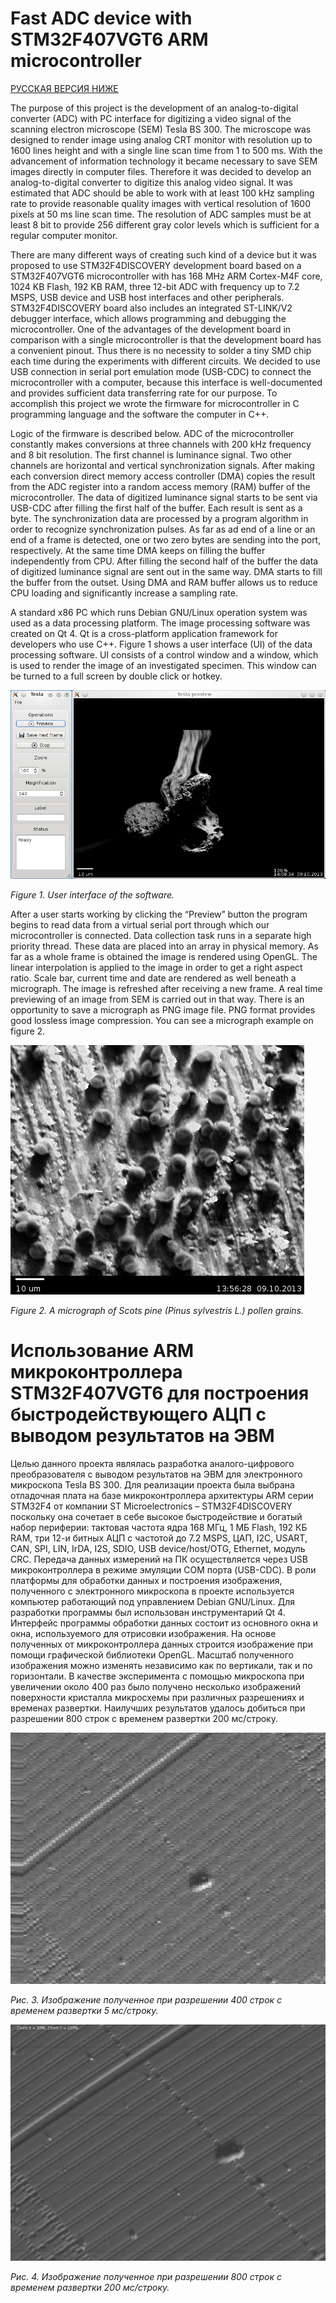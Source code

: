 # Fast ADC device with STM32F407VGT6 ARM microcontroller 
[РУССКАЯ ВЕРСИЯ НИЖЕ](https://github.com/Tyomix/university-Tesla#Использование-ARM-микроконтроллера-STM32F407VGT6-для-построения-быстродействующего-АЦП-с-выводом-результатов-на-ЭВМ)

The purpose of this project is the development of an analog-to-digital converter (ADC) with PC interface for digitizing a video signal of the scanning electron microscope (SEM) Tesla BS 300.  The microscope was designed to render image using analog CRT monitor with resolution up to 1600 lines height and with a single line scan time from 1 to 500 ms. With the advancement of information technology it became necessary to save SEM images directly in computer files. Therefore it was decided to develop an analog-to-digital converter to digitize this analog video signal. It was estimated that ADC should be able to work with at least 100 kHz sampling rate to provide reasonable quality images with vertical resolution of 1600 pixels at 50 ms line scan time. The resolution of ADC samples must be at least 8 bit to provide 256 different gray color levels which is sufficient for a regular computer monitor.

There are many different ways of creating such kind of a device but it was proposed to use STM32F4DISCOVERY development board based on a STM32F407VGT6 microcontroller with has 168 MHz ARM Cortex-M4F core, 1024 KB Flash, 192 KB RAM, three 12-bit ADC with frequency up to 7.2 MSPS, USB device and USB host interfaces and other peripherals. STM32F4DISCOVERY board also includes an integrated ST-LINK/V2 debugger interface, which allows programming and debugging the microcontroller. One of the advantages of the development board in comparison with a single microcontroller is that the development board has a convenient pinout. Thus there is no necessity to solder a tiny SMD chip each time during the experiments with different circuits. We decided to use USB connection in serial port emulation mode (USB-CDC) to connect the microcontroller with a computer, because this interface is well-documented and provides sufficient data transferring rate for our purpose. To accomplish this project we wrote the firmware for microcontroller in C programming language and the software the computer in C++.

Logic of the firmware is described below. ADC of the microcontroller constantly makes conversions at three channels with 200 kHz frequency and 8 bit resolution. The first channel is luminance signal. Two other channels are horizontal and vertical synchronization signals. After making each conversion direct memory access controller (DMA) copies the result from the ADC register into a random access memory (RAM) buffer of the microcontroller. The data of digitized luminance signal starts to be sent via USB-CDC after filling the first half of the buffer. Each result is sent as a byte. The synchronization data are processed by a program algorithm in order to recognize synchronization pulses. As far as ad end of a line or an end of a frame is detected, one or two zero bytes are sending into the port, respectively. At the same time DMA keeps on filling the buffer independently from CPU. After filling the second half of the buffer the data of digitized luminance signal are sent out in the same way. DMA starts to fill the buffer from the outset. Using DMA and RAM buffer allows us to reduce CPU loading and significantly increase a sampling rate. 

A standard x86 PC which runs Debian GNU/Linux operation system was used as a data processing platform. The image processing software was created on Qt 4. Qt is a cross-platform application framework for developers who use C++. Figure 1 shows a user interface (UI) of the data processing software. UI consists of a control window and a window, which is used to render the image of an investigated specimen. This window can be turned to a full screen by double click or hotkey. 

![](https://github.com/Tyomix/university-Tesla/blob/main/1.png?raw=true)

_Figure 1. User interface of the software._

After a user starts working by clicking the “Preview” button the program begins to read data from a virtual serial port through which our microcontroller is connected. Data collection task runs in a separate high priority thread. These data are placed into an array in physical memory. As far as a whole frame is obtained the image is rendered using OpenGL. The linear interpolation is applied to the image in order to get a right aspect ratio. Scale bar, current time and date are rendered as well beneath a micrograph. The image is refreshed after receiving a new frame. A real time previewing of an image from SEM is carried out in that way. There is an opportunity to save a micrograph as PNG image file. PNG format provides good lossless image compression. You can see a micrograph example on figure 2.

![](https://github.com/Tyomix/university-Tesla/blob/main/2.png?raw=true)

_Figure 2. A micrograph of Scots pine (Pinus sylvestris L.) pollen grains._



# Использование ARM микроконтроллера STM32F407VGT6 для построения быстродействующего АЦП с выводом результатов на ЭВМ

Целью данного проекта являлась разработка аналого-цифрового преобразователя с выводом результатов на ЭВМ для электронного микроскопа Tesla BS 300.
Для реализации проекта была выбрана отладочная плата на базе микроконтроллера архитектуры ARM серии STM32F4 от компании ST Microelectronics – STM32F4DISCOVERY поскольку она сочетает в себе высокое быстродействие и богатый набор периферии: тактовая частота ядра 168 МГц, 
1 МБ Flash, 192 КБ RAM, три 12-и битных АЦП с частотой до 7.2 MSPS, ЦАП, I2C, USART, CAN, SPI, LIN, IrDA, I2S, SDIO, USB device/host/OTG, Ethernet, модуль CRC. Передача данных измерений на ПК осуществляется через USB микроконтроллера в режиме эмуляции COM порта (USB-CDC). 
В роли платформы для обработки данных и построения изображения, полученного с электронного микроскопа в проекте используется компьютер работающий под управлением Debian GNU/Linux. Для разработки программы  был использован инструментарий Qt 4. Интерфейс программы обработки данных состоит из основного окна и окна, используемого для отрисовки изображения. На основе полученных от микроконтроллера данных строится изображение при помощи графической библиотеки OpenGL. Масштаб полученного изображения можно изменять независимо как по вертикали, так и по горизонтали.
В качестве эксперимента с помощью микроскопа при увеличении около 400 раз было получено несколько изображений поверхности кристалла микросхемы при различных разрешениях и временах развертки. Наилучших результатов удалось добиться при разрешении 800 строк с временем развертки 200 мс/строку. 

![](https://github.com/Tyomix/university-Tesla/blob/main/3.png?raw=true)

_Рис. 3. Изображение полученное при разрешении 400 строк с временем развертки 5 мс/строку._

![](https://github.com/Tyomix/university-Tesla/blob/main/4.png?raw=true)

_Рис. 4. Изображение полученное при разрешении 800 строк с временем развертки 200 мс/строку._
